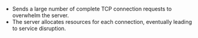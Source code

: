 * Sends a large number of complete TCP connection requests to overwhelm the server.
* The server allocates resources for each connection, eventually leading to service disruption.